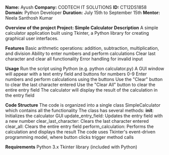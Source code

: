 **Name:** Ayush
**Company:** CODTECH IT SOLUTIONS
**ID:** CT12DS1858
**Domain:** Python Developer
**Duration:** July 15th to September 15th 
**Mentor:** Neela Santhosh Kumar

**Overview of the project**
**Project: Simple Calculator**
**Description**
A simple calculator application built using Tkinter, a Python library for creating graphical user interfaces.

**Features**
Basic arithmetic operations: addition, subtraction, multiplication, and division
Ability to enter numbers and perform calculations
Clear last character and clear all functionality
Error handling for invalid input

**Usage**
Run the script using Python (e.g. python calculator.py)
A GUI window will appear with a text entry field and buttons for numbers 0-9
Enter numbers and perform calculations using the buttons
Use the "Clear" button to clear the last character entered
Use the "Clear All" button to clear the entire entry field
The calculator will display the result of the calculation in the entry field

**Code Structure**
The code is organized into a single class SimpleCalculator which contains all the functionality
The class has several methods:
  __init__: Initializes the calculator GUI
  update_entry_field: Updates the entry field with a new number
  clear_last_character: Clears the last character entered
  clear_all: Clears the entire entry field
  perform_calculation: Performs the calculation and displays the result
The code uses Tkinter's event-driven programming model, where button clicks trigger method calls

**Requirements**
Python 3.x
Tkinter library (included with Python)
